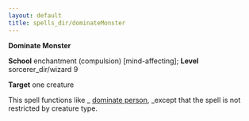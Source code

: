 ```yaml
---
layout: default
title: spells_dir/dominateMonster
---
```

 **Dominate Monster**

**School** enchantment (compulsion) [mind-affecting]; **Level** sorcerer_dir/wizard 9

**Target** one creature

This spell functions like _ [dominate person](../dominatePerson#_dominate-person), _except that the spell is not restricted by creature type.

